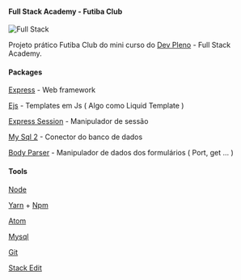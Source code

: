 
#### Full Stack Academy - Futiba Club

![Full Stack](https://i.imgur.com/jLsC6sb.png)

Projeto prático Futiba Club do mini curso do [Dev Pleno](https://www.devpleno.com/fullstackacademy/) - Full Stack Academy.


#### Packages

[Express](https://www.npmjs.com/package/express) - Web framework

[Ejs](https://www.npmjs.com/package/ejs) - Templates em Js ( Algo como Liquid Template )

[Express Session](https://www.npmjs.com/package/express-session) - Manipulador de sessão

[My Sql 2](https://www.npmjs.com/package/mysql2) - Conector do banco de dados

[Body Parser](https://www.npmjs.com/package/body-parser) - Manipulador de dados dos formulários ( Port, get ... )


#### Tools

[Node](https://nodejs.org/en/)

[Yarn](https://yarnpkg.com/pt-BR/) + [Npm](https://www.npmjs.com)

[Atom](https://atom.io)

[Mysql](https://www.mysql.com)

[Git](https://git-scm.com)

[Stack Edit](https://stackedit.io/app)
